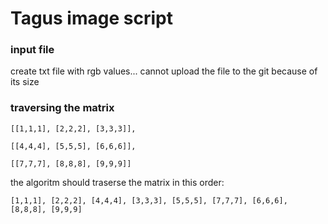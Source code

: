 # Tagus image script 

### input file
create txt file with rgb values... cannot upload the file to the git because of its size

### traversing the matrix


    [[1,1,1], [2,2,2], [3,3,3]],

    [[4,4,4], [5,5,5], [6,6,6]],

    [[7,7,7], [8,8,8], [9,9,9]]


the algoritm should traserse the matrix in this order: 

`[1,1,1], [2,2,2], [4,4,4], [3,3,3], [5,5,5], [7,7,7], [6,6,6], [8,8,8], [9,9,9]`